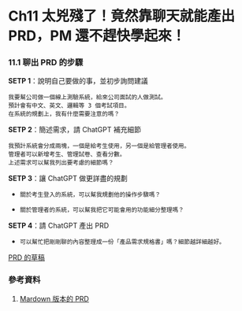 # Ch11 太兇殘了！竟然靠聊天就能產出 PRD，PM 還不趕快學起來！

### 11.1 聊出 PRD 的步驟

**SETP 1**：說明自己要做的事，並初步詢問建議
```
我要幫公司做一個線上測驗系統，給來公司面試的人做測試。
預計會有中文、英文、邏輯等 3 個考試項目。
在系統的規劃上，我有什麼需要注意的嗎？
```

**SETP 2**：簡述需求，請 ChatGPT 補充細節
```
我預計系統會分成兩塊，一個是給考生使用，另一個是給管理者使用。
管理者可以新增考生、管理試卷、查看分數。
上述需求可以幫我列出要考慮的細節嗎？
```

**SETP 3**：讓 ChatGPT 做更詳盡的規劃
- `關於考生登入的系統，可以幫我規劃他的操作步驟嗎？`

- `關於管理者的系統，可以幫我把它可能會用的功能細分整理嗎？`

**SETP 4**：請 ChatGPT 產出 PRD
- `可以幫忙把剛剛聊的內容整理成一份「產品需求規格書」嗎？細節越詳細越好。`

[PRD 的草稿](PRD.md)

### 參考資料
1.	[Mardown 版本的 PRD](https://github.com/dean9703111/chatGPT/blob/master/Ch11/PRD.md)